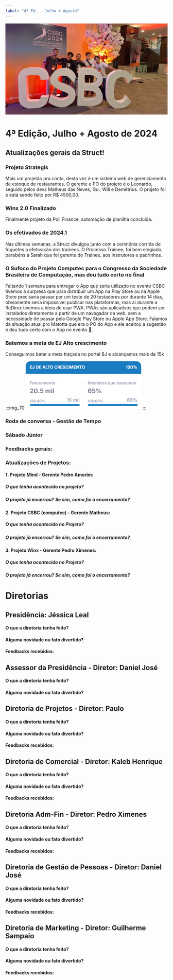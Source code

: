```yaml
---
label: "4ª Ed. - Julho + Agosto"
---
```


![](/static\img_2024\quarta_ed\images\img-capa.jpg)

# 4ª Edição, Julho + Agosto de 2024



## Atualizações gerais da Struct!

### Projeto Strategis

Mais um projetão pra conta, desta vez é um sistema web de gerenciamento de estoque de restaurantes. O gerente e PO do projeto é o Leonardo, seguido pelos devs Matheus das Neves, Gui, Will e Demétrius. O projeto foi e está sendo feito por R$ 4500,00.

### Winx 2.0 Finalizado

Finalmente projeto da Poli Finance, automação de planilha concluída.

### Os efetivados de 2024.1

Nas últimas semanas, a Struct divulgou junto com a cerimônia corrida de foguetes a efetivação dos trainees. O Processo Trainee, foi bem elogiado, parabéns a Sarah que foi gerente do Trainee,  aos instrutores e padrinhos.

### O Sufoco do Projeto Computec para o Congresso da Sociedade Brasileira de Computação, mas deu tudo certo no final

Faltando 1 semana para entregar o App que seria utilizado no evento CSBC tivemos a surpresa que para distribuir um App na Play Store ou na Apple Store precisaria passar por um teste de 20 testadores por durante 14 dias, obviamente seria impossível publicar nas plataformas, mas aí durante a ReDirex tivemos a ideia de usar PWA. PWAs são aplicativos que podem ser instalados diretamente a partir de um navegador da web, sem a necessidade de passar pela Google Play Store ou Apple App Store. Falamos da situação atual pro Matotta que era o PO do App e ele aceitou a sugestão e deu tudo certo com o App no evento 🙂. 

### Batemos a meta de EJ Alto crescimento 

Conseguimos bater a meta traçada no portal BJ e alcançamos mais de 15k

:::img_70
![](/static\img_2024\quarta_ed\images\img-alto-cresc.png)
:::

### Roda de conversa - Gestão de Tempo



### Sábado Júnior



### Feedbacks gerais:



### Atualizações de Projetos:

#### 1. Projeto Mind - Gerente Pedro Amorim:

##### O que tenha acontecido no projeto?



##### O projeto já encerrou? Se sim, como foi o encerramento?



#### 2. Projeto CSBC (computec) - Gerente Matheus:

##### O que tenha acontecido no Projeto?


##### O projeto já encerrou? Se sim, como foi o encerramento?



#### 3. Projeto Winx - Gerente Pedro Ximenes:

##### O que tenha acontecido no Projeto?


##### O projeto já encerrou? Se sim, como foi o encerramento?


# Diretorias



## Presidência: Jéssica Leal

#### O que a diretoria tenha feito?


#### Alguma novidade ou fato divertido?



#### Feedbacks recebidos:



## Assessor da Presidência - Diretor: Daniel José

#### O que a diretoria tenha feito?



#### Alguma novidade ou fato divertido?



## Diretoria de Projetos - Diretor: Paulo

#### O que a diretoria tenha feito?


#### Alguma novidade ou fato divertido?



#### Feedbacks recebidos:



## Diretoria de Comercial - Diretor: Kaleb Henrique

#### O que a diretoria tenha feito?



#### Alguma novidade ou fato divertido?


#### Feedbacks recebidos:



## Diretoria Adm-Fin - Diretor: Pedro Ximenes

#### O que a diretoria tenha feito?


#### Alguma novidade ou fato divertido?


#### Feedbacks recebidos:



## Diretoria de Gestão de Pessoas - Diretor: Daniel José

#### O que a diretoria tenha feito?



#### Alguma novidade ou fato divertido?



#### Feedbacks recebidos:



## Diretoria de Marketing - Diretor: Guilherme Sampaio

#### O que a diretoria tenha feito?



#### Alguma novidade ou fato divertido?



#### Feedbacks recebidos:



<style>
.img_90{
    width: 90%;
    margin: auto;
}

.img_70{
    width: 70%;
    margin: auto;
}
</style>
